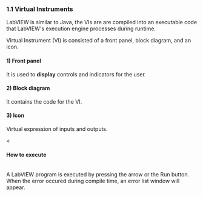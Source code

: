 <h3>1.1 Virtual Instruments</h3>
<p>LabVIEW is similar to Java, the VIs are are compiled into an executable code that LabVIEW's execution engine processes during runtime.</p>
<p>Virtual Instrument (VI) is consisted of a front panel, block diagram, and an icon.<br>
  <h4>1) Front panel<br></h4>
    It is used to <b>display</b> controls and indicators for the user.<br>
  <h4>2) Block diagram<br></h4>
    It contains the code for the VI.<br>
  <h4>3) Icon<br></h4>
    Virtual expression of inputs and outputs.<br>
</p><
<h4>How to execute</h4><br>
A LabVIEW program is executed by pressing the arrow or the Run button. When the error occured during compile time, an error list window will appear.
